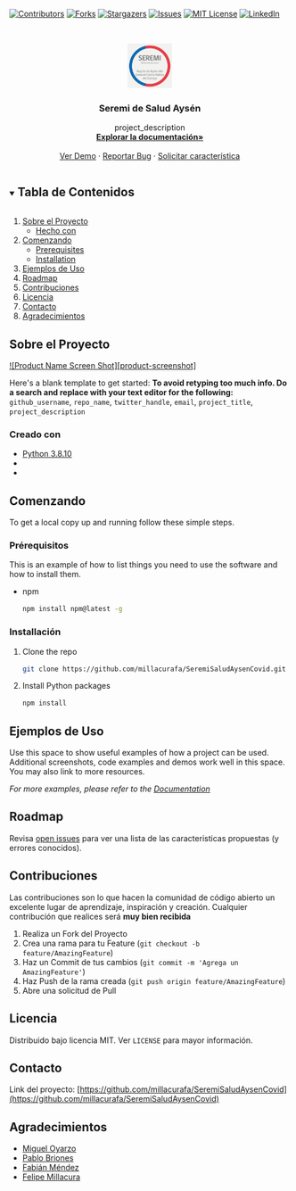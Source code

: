 [![Contributors][contributors-shield]][contributors-url]
[![Forks][forks-shield]][forks-url]
[![Stargazers][stars-shield]][stars-url]
[![Issues][issues-shield]][issues-url]
[![MIT License][license-shield]][license-url]
[![LinkedIn][linkedin-shield]][linkedin-url]



<!-- PROJECT LOGO -->
<br />
<p align="center">
  <a href="https://github.com/millacurafa/SeremiSaludAysenCovid">
    <img src="img/VTuJaTx2.jpg" alt="Logo" width="80" height="80">
  </a>

  <h3 align="center">Seremi de Salud Aysén</h3>

  <p align="center">
    project_description
    <br />
    <a href="https://github.com/millacurafa/SeremiSaludAysenCovid"><strong>Explorar la documentación»</strong></a>
    <br />
    <br />
    <a href="https://github.com/millacurafa/SeremiSaludAysenCovid">Ver Demo</a>
    ·
    <a href="https://github.com/millacurafa/SeremiSaludAysenCovid/issues">Reportar Bug</a>
    ·
    <a href="https://github.com/millacurafa/SeremiSaludAysenCovid/issues">Solicitar característica</a>
  </p>
</p>



<!-- TABLE OF CONTENTS -->
<details open="open">
  <summary><h2 style="display: inline-block">Tabla de Contenidos</h2></summary>
  <ol>
    <li>
      <a href="#about-the-project">Sobre el Proyecto</a>
      <ul>
        <li><a href="#built-with">Hecho con</a></li>
      </ul>
    </li>
    <li>
      <a href="#getting-started">Comenzando</a>
      <ul>
        <li><a href="#prerequisites">Prerequisites</a></li>
        <li><a href="#installation">Installation</a></li>
      </ul>
    </li>
    <li><a href="#usage">Ejemplos de Uso</a></li>
    <li><a href="#roadmap">Roadmap</a></li>
    <li><a href="#contributing">Contribuciones</a></li>
    <li><a href="#license">Licencia</a></li>
    <li><a href="#contact">Contacto</a></li>
    <li><a href="#acknowledgements">Agradecimientos</a></li>
  </ol>
</details>



<!-- ABOUT THE PROJECT -->
## Sobre el Proyecto

[![Product Name Screen Shot][product-screenshot]](https://example.com)

Here's a blank template to get started:
**To avoid retyping too much info. Do a search and replace with your text editor for the following:**
`github_username`, `repo_name`, `twitter_handle`, `email`, `project_title`, `project_description`


### Creado con

* [Python 3.8.10](https://www.python.org/downloads/release/python-3810/)
* []()
* []()



<!-- GETTING STARTED -->
## Comenzando

To get a local copy up and running follow these simple steps.

### Prérequisitos

This is an example of how to list things you need to use the software and how to install them.
* npm
  ```sh
  npm install npm@latest -g
  ```

### Installación

1. Clone the repo
   ```sh
   git clone https://github.com/millacurafa/SeremiSaludAysenCovid.git
   ```
2. Install Python packages
   ```sh
   npm install
   ```



<!-- USAGE EXAMPLES -->
## Ejemplos de Uso

Use this space to show useful examples of how a project can be used. Additional screenshots, code examples and demos work well in this space. You may also link to more resources.

_For more examples, please refer to the [Documentation](https://example.com)_



<!-- ROADMAP -->
## Roadmap

Revisa [open issues](https://github.com/millacurafa/SeremiSaludAysenCovid/issues) para ver una lista de las caracteristicas propuestas (y errores conocidos).



<!-- CONTRIBUTING -->
## Contribuciones

Las contribuciones son lo que hacen la comunidad de código abierto un excelente lugar de aprendizaje, inspiración y creación. Cualquier contribución que realices será **muy bien recibida**

1. Realiza un Fork del Proyecto
2. Crea una rama para tu Feature  (`git checkout -b feature/AmazingFeature`)
3. Haz un Commit de tus cambios (`git commit -m 'Agrega un AmazingFeature'`)
4. Haz Push de la rama creada (`git push origin feature/AmazingFeature`)
5. Abre una solicitud de Pull



<!-- LICENSE -->
## Licencia

Distribuido bajo licencia MIT. Ver `LICENSE` para mayor información.



<!-- CONTACT -->
## Contacto

Link del proyecto: [https://github.com/millacurafa/SeremiSaludAysenCovid](https://github.com/millacurafa/SeremiSaludAysenCovid)



<!-- ACKNOWLEDGEMENTS -->
## Agradecimientos

* [Miguel Oyarzo](https://github.com/MiguelOyarzo)
* [Pablo Briones](https://github.com/pbrionespatagon)
* [Fabián Méndez]()
* [Felipe Millacura](https://github.com/millacurafa)





<!-- MARKDOWN LINKS & IMAGES -->
<!-- https://www.markdownguide.org/basic-syntax/#reference-style-links -->
[contributors-shield]: https://img.shields.io/github/contributors/millacurafa/repo.svg?style=for-the-badge
[contributors-url]: https://github.com/millacurafa/SeremiSaludAysenCovid/graphs/contributors
[forks-shield]: https://img.shields.io/github/forks/SeremiSaludAysenCovid/SeremiSaludAysenCovid.svg?style=for-the-badge
[forks-url]: https://github.com/millacurafa/SeremiSaludAysenCovid/network/members
[stars-shield]: https://img.shields.io/github/stars/millacurafa/SeremiSaludAysenCovid.svg?style=for-the-badge
[stars-url]: https://github.com/millacurafa/SeremiSaludAysenCovid/stargazers
[issues-shield]: https://img.shields.io/github/issues/millacurafa/SeremiSaludAysenCovid.svg?style=for-the-badge
[issues-url]: https://github.com/millacurafa/SeremiSaludAysenCovid/issues
[license-shield]: https://img.shields.io/github/license/millacurafa/SeremiSaludAysenCovid.svg?style=for-the-badge
[license-url]: https://github.com/millacurafa/SeremiSaludAysenCovid/blob/main/LICENSE
[linkedin-shield]: https://img.shields.io/badge/-LinkedIn-black.svg?style=for-the-badge&logo=linkedin&colorB=555
[linkedin-url]: https://linkedin.com/in/millacurafa
